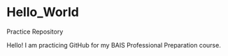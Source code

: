 # Hello_World
Practice Repository

Hello! I am practicing GitHub for my BAIS Professional Preparation course.
